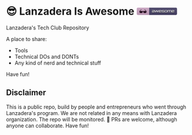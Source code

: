 # 😎 Lanzadera Is Awesome ![awesome](image.png)
Lanzadera's Tech Club Repository

A place to share:
* Tools
* Technical DOs and DONTs 
* Any kind of nerd and technical stuff

Have fun! 

## Disclaimer
This is a public repo, build by people and entrepreneurs who went through Lanzadera's program. 
We are not related in any means with Lanzadera organization.
The repo will be monitored. 🔭
PRs are welcome, although anyone can collaborate.
Have fun!
